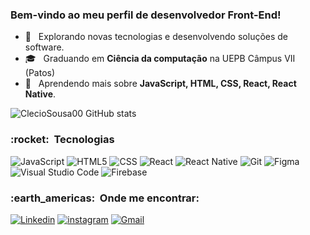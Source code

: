### Bem-vindo ao meu perfil de desenvolvedor Front-End!

  
- 🤔 &nbsp; Explorando novas tecnologias e desenvolvendo soluções de software.
- 🎓 &nbsp; Graduando em **Ciência da computação** na UEPB Câmpus VII (Patos)
- 🌱 &nbsp; Aprendendo mais sobre **JavaScript, HTML, CSS, React, React Native**.
  
  

![ClecioSousa00 GitHub stats](https://github-readme-stats.vercel.app/api?username=ClecioSousa00&show_icons=true&theme=dark)


<h3> :rocket: &nbsp;Tecnologias </h3>

![JavaScript](https://img.shields.io/badge/-JavaScript-333333?style=flat&logo=javascript)
![HTML5](https://img.shields.io/badge/-HTML5-333333?style=flat&logo=HTML5)
![CSS](https://img.shields.io/badge/-CSS-333333?style=flat&logo=CSS3&logoColor=1572B6)
![React](https://img.shields.io/badge/-React-333333?style=flat&logo=react)
![React Native](https://img.shields.io/badge/-React%20Native-333333?style=flat&logo=react)
![Git](https://img.shields.io/badge/-Git-333333?style=flat&logo=git)
![Figma](https://img.shields.io/badge/-Figma-333333?style=flat&logo=figma&logoColor=007ACC)
![Visual Studio Code](https://img.shields.io/badge/-Visual%20Studio%20Code-333333?style=flat&logo=visual-studio-code&logoColor=007ACC)
![Firebase](https://img.shields.io/badge/-Firebase-333333?style=flat&logo=firebase)

<h3> :earth_americas: &nbsp;Onde me encontrar: </h3> 

[![Linkedin](https://img.shields.io/badge/LinkedIn-0077B5?style=for-the-badge&logo=linkedin&logoColor=white)](#)
[![instagram](https://img.shields.io/badge/Instagram-E4405F?style=for-the-badge&logo=instagram&logoColor=white)](#)
[![Gmail](https://img.shields.io/badge/Gmail-D14836?style=for-the-badge&logo=gmail&logoColor=white)](#)

